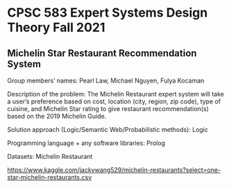 # CPSC 583 Expert Systems Design Theory Fall 2021

## Michelin Star Restaurant Recommendation System

Group members’ names: Pearl Law, Michael Nguyen, Fulya Kocaman

Description of the problem: The Michelin Restaurant expert system will take a user’s
preference based on cost, location (city, region, zip code), type of cuisine, and Michelin
Star rating to give restaurant recommendation(s) based on the 2019 Michelin Guide.

Solution approach (Logic/Semantic Web/Probabilistic methods): Logic

Programming language + any software libraries: Prolog

Datasets: Michelin Restaurant <p>
https://www.kaggle.com/jackywang529/michelin-restaurants?select=one-star-michelin-restaurants.csv
